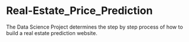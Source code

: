 # Real-Estate_Price_Prediction
The Data Science Project determines the step by step process of how to build a real estate prediction website.
